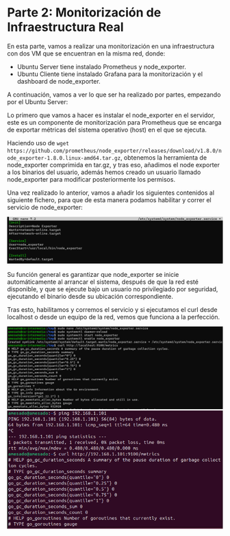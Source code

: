 # Parte 2: Monitorización de Infraestructura Real

En esta parte, vamos a realizar una monitorización en una infraestructura con dos VM que se encuentran en la misma red, donde:

- Ubuntu Server tiene instalado Prometheus y node_exporter.
- Ubuntu Cliente tiene instalado Grafana para la monitorización y el dashboard de node_exporter.

A continuación, vamos a ver lo que ser ha realizado por partes, empezando por el Ubuntu Server:

Lo primero que vamos a hacer es instalar el node_exporter en el servidor, este es un componente de monitorización para Prometheus que se encarga de exportar métricas del sistema operativo (host) en el que se ejecuta.

Haciendo uso de ```wget https://github.com/prometheus/node_exporter/releases/download/v1.8.0/node_exporter-1.8.0.linux-amd64.tar.gz```, obtenemos la herramienta de node_exporter comprimida en tar.gz, y tras eso, añadimos el node exporter a los binarios del usuario, además hemos creado un usuario llamado node_exporter para modificar posteriormente los permisos.

Una vez realizado lo anterior, vamos a añadir los siguientes contenidos al siguiente fichero, para que de esta manera podamos habilitar y correr el servicio de node_exporter:

![I10](https://github.com/alvaromespen/pps-10003375/blob/main/template-main/RA5/RA5_3/Assets%20-%20Prometheus%20%26%20Grafana/10.png)

Su función general es garantizar que node_exporter se inicie automáticamente al arrancar el sistema, después de que la red esté disponible, y que se ejecute bajo un usuario no privilegiado por seguridad, ejecutando el binario desde su ubicación correspondiente. 

Tras esto, habilitamos y corremos el servicio y si ejecutamos el curl desde localhost o desde un equipo de la red, vemos que funciona a la perfección.

![I11](https://github.com/alvaromespen/pps-10003375/blob/main/template-main/RA5/RA5_3/Assets%20-%20Prometheus%20%26%20Grafana/11.png)
![I12](https://github.com/alvaromespen/pps-10003375/blob/main/template-main/RA5/RA5_3/Assets%20-%20Prometheus%20%26%20Grafana/12.png)
